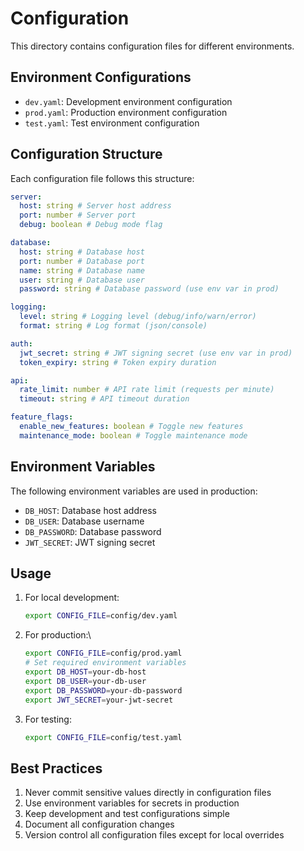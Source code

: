 # Configuration

This directory contains configuration files for different environments.

## Environment Configurations

- `dev.yaml`: Development environment configuration
- `prod.yaml`: Production environment configuration
- `test.yaml`: Test environment configuration

## Configuration Structure

Each configuration file follows this structure:

```yaml
server:
  host: string # Server host address
  port: number # Server port
  debug: boolean # Debug mode flag

database:
  host: string # Database host
  port: number # Database port
  name: string # Database name
  user: string # Database user
  password: string # Database password (use env var in prod)

logging:
  level: string # Logging level (debug/info/warn/error)
  format: string # Log format (json/console)

auth:
  jwt_secret: string # JWT signing secret (use env var in prod)
  token_expiry: string # Token expiry duration

api:
  rate_limit: number # API rate limit (requests per minute)
  timeout: string # API timeout duration

feature_flags:
  enable_new_features: boolean # Toggle new features
  maintenance_mode: boolean # Toggle maintenance mode
```

## Environment Variables

The following environment variables are used in production:

- `DB_HOST`: Database host address
- `DB_USER`: Database username
- `DB_PASSWORD`: Database password
- `JWT_SECRET`: JWT signing secret

## Usage

1. For local development:

   ```bash
   export CONFIG_FILE=config/dev.yaml
   ```

2. For production:\

   ```bash
   export CONFIG_FILE=config/prod.yaml
   # Set required environment variables
   export DB_HOST=your-db-host
   export DB_USER=your-db-user
   export DB_PASSWORD=your-db-password
   export JWT_SECRET=your-jwt-secret
   ```

3. For testing:

   ```bash
   export CONFIG_FILE=config/test.yaml
   ```

## Best Practices

1. Never commit sensitive values directly in configuration files
2. Use environment variables for secrets in production
3. Keep development and test configurations simple
4. Document all configuration changes
5. Version control all configuration files except for local overrides
